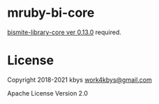 # mruby-bi-core

[bismite-library-core ver 0.13.0](https://github.com/bismite/bismite-library-core/releases/tag/0.13.0) required.

# License

Copyright 2018-2021 kbys <work4kbys@gmail.com>

Apache License Version 2.0
